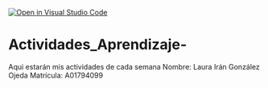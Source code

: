[![Open in Visual Studio Code](https://classroom.github.com/assets/open-in-vscode-c66648af7eb3fe8bc4f294546bfd86ef473780cde1dea487d3c4ff354943c9ae.svg)](https://classroom.github.com/online_ide?assignment_repo_id=8478201&assignment_repo_type=AssignmentRepo)
# Actividades_Aprendizaje-
Aqui estarán mis actividades de cada semana
Nombre: Laura Irán González Ojeda
Matrícula: A01794099
